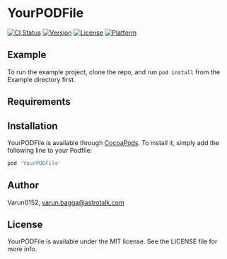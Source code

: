# YourPODFile

[![CI Status](https://img.shields.io/travis/Varun0152/YourPODFile.svg?style=flat)](https://travis-ci.org/Varun0152/YourPODFile)
[![Version](https://img.shields.io/cocoapods/v/YourPODFile.svg?style=flat)](https://cocoapods.org/pods/YourPODFile)
[![License](https://img.shields.io/cocoapods/l/YourPODFile.svg?style=flat)](https://cocoapods.org/pods/YourPODFile)
[![Platform](https://img.shields.io/cocoapods/p/YourPODFile.svg?style=flat)](https://cocoapods.org/pods/YourPODFile)

## Example

To run the example project, clone the repo, and run `pod install` from the Example directory first.

## Requirements

## Installation

YourPODFile is available through [CocoaPods](https://cocoapods.org). To install
it, simply add the following line to your Podfile:

```ruby
pod 'YourPODFile'
```

## Author

Varun0152, varun.bagga@astrotalk.com

## License

YourPODFile is available under the MIT license. See the LICENSE file for more info.
